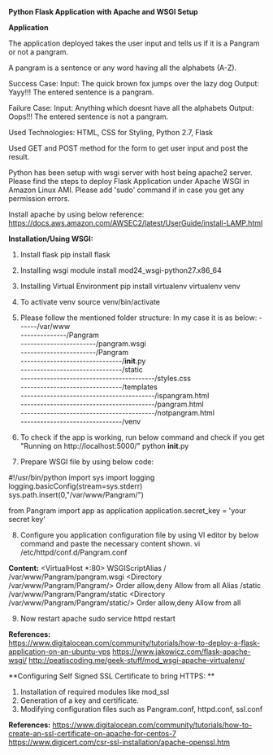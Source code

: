 **Python Flask Application with Apache and WSGI Setup**  

**Application**  

The application deployed takes the user input and tells us if it is a Pangram or not a pangram.

A pangram is a sentence or any word having all the alphabets (A-Z).

Success Case:
Input: The quick brown fox jumps over the lazy dog
Output: Yayy!!! The entered sentence is a pangram.

Failure Case:
Input: Anything which doesnt have all the alphabets
Output: Oops!!! The entered sentence is not a pangram.

Used Technologies: HTML, CSS for Styling, Python 2.7, Flask

Used GET and POST method for the form to get user input and post the result.

Python has been setup with wsgi server with host being apache2 server. Please find the steps to deploy Flask Application under Apache WSGI in Amazon Linux AMI. Please add 'sudo' command if in case you get any permission errors.

Install apache by using below reference:
https://docs.aws.amazon.com/AWSEC2/latest/UserGuide/install-LAMP.html

**Installation/Using WSGI:**  

1. Install flask
pip install flask

2. Installing wsgi module
install mod24_wsgi-python27.x86_64

3. Installing Virtual Environment
pip install virtualenv 
virtualenv venv

4. To activate venv
source venv/bin/activate 

5. Please follow the mentioned folder structure: In my case it is as below:
------/var/www  
--------------/Pangram  
-----------------------/pangram.wsgi  
-----------------------/Pangram  
-------------------------------/__init__.py  
-------------------------------/static  
-----------------------------------------/styles.css  
-------------------------------/templates  
-----------------------------------------/ispangram.html  
-----------------------------------------/pangram.html  
-----------------------------------------/notpangram.html  
-------------------------------/venv  

6. To check if the app is working, run below command and check if you get "Running on http://localhost:5000/"
python __init__.py 

7. Prepare WSGI file by using below code:

#!/usr/bin/python
import sys
import logging
logging.basicConfig(stream=sys.stderr)
sys.path.insert(0,"/var/www/Pangram/")

from Pangram import app as application
application.secret_key = 'your secret key'

8. Configure you application configuration file by using VI editor by below command and paste the necessary content shown.
vi /etc/httpd/conf.d/Pangram.conf

**Content:** 
<VirtualHost *:80>
    WSGIScriptAlias / /var/www/Pangram/pangram.wsgi
    <Directory /var/www/Pangram/Pangram/>
        Order allow,deny
        Allow from all
    </Directory>
    Alias /static /var/www/Pangram/Pangram/static
   <Directory /var/www/Pangram/Pangram/static/>
        Order allow,deny
        Allow from all
   </Directory>
</VirtualHost>

9. Now restart apache
sudo service httpd restart

**References:**  
https://www.digitalocean.com/community/tutorials/how-to-deploy-a-flask-application-on-an-ubuntu-vps
https://www.jakowicz.com/flask-apache-wsgi/
http://peatiscoding.me/geek-stuff/mod_wsgi-apache-virtualenv/


**Configuring Self Signed SSL Certificate to bring HTTPS: **  
1. Installation of required modules like mod_ssl
2. Generation of a key and certificate.
3. Modifying configuration files such as Pangram.conf, httpd.conf, ssl.conf

**References:** 
https://www.digitalocean.com/community/tutorials/how-to-create-an-ssl-certificate-on-apache-for-centos-7
https://www.digicert.com/csr-ssl-installation/apache-openssl.htm

